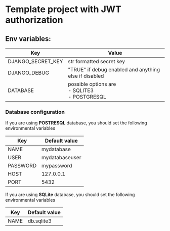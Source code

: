 # Template project with JWT authorization

## Env variables:

| Key               | Value                                                 |
|-------------------|-------------------------------------------------------|
| DJANGO_SECRET_KEY | str formatted secret key                              |
| DJANGO_DEBUG      | "TRUE" if debug enabled and anything else if disabled |
| DATABASE          | possible options are<br/>- SQLITE3<br/>- POSTGRESQL   |

### Database configuration

If you are using **POSTRESQL** database, you should set the following environmental variables

| Key      | Default value                 |
|----------|-------------------------------|
| NAME     | mydatabase                    |
| USER     | mydatabaseuser                |
| PASSWORD | mypassword                    |
| HOST     | 127.0.0.1                     |
| PORT     | 5432                          |

If you are using **SQLite** database, you should set the following environmental variables

| Key  | Default value |
|------|---------------|
| NAME | db.sqlite3    |
